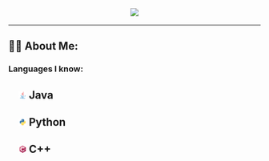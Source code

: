 <div align="center">
  <img src="./assets/Banner.png"/>
</div>

---

## :man_technologist: About Me: 
### Languages I know: <br>
##   <img src="./assets/java-icon.svg" width="15" height="15"> Java<br>
##   <img src="./assets/python-icon.svg" width="15" height="15"> Python<br>
##   <img src="./assets/cplusplus-icon.svg" width="15" height="15"> C++<br>

<!--
**Creeper76/creeper76** is a ✨ _special_ ✨ repository because its `README.md` (this file) appears on your GitHub profile.

Here are some ideas to get you started:

- 🔭 I’m currently working on ...
- 🌱 I’m currently learning ...
- 👯 I’m looking to collaborate on ...
- 🤔 I’m looking for help with ...
- 💬 Ask me about ...
- 📫 How to reach me: ...
- 😄 Pronouns: ...
- ⚡ Fun fact: ...
-->
